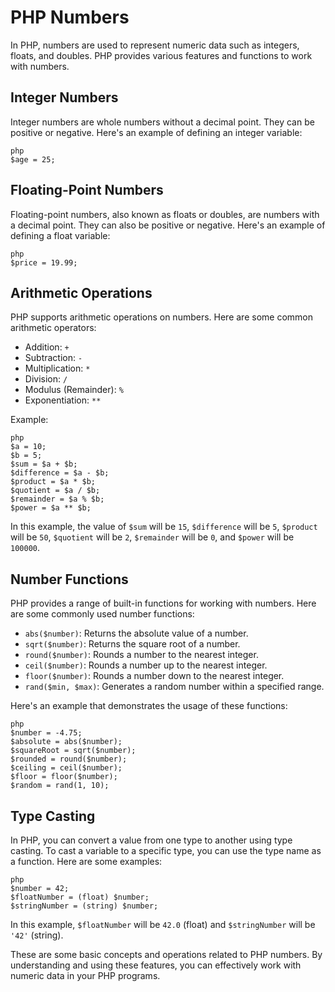 # PHP Numbers

In PHP, numbers are used to represent numeric data such as integers, floats, and doubles. PHP provides various features and functions to work with numbers.

## Integer Numbers

Integer numbers are whole numbers without a decimal point. They can be positive or negative. Here's an example of defining an integer variable:

`````````
php
$age = 25;
`````````

## Floating-Point Numbers

Floating-point numbers, also known as floats or doubles, are numbers with a decimal point. They can also be positive or negative. Here's an example of defining a float variable:

`````````
php
$price = 19.99;
`````````

## Arithmetic Operations

PHP supports arithmetic operations on numbers. Here are some common arithmetic operators:

- Addition: `+`
- Subtraction: `-`
- Multiplication: `*`
- Division: `/`
- Modulus (Remainder): `%`
- Exponentiation: `**`

Example:

`````````
php
$a = 10;
$b = 5;
$sum = $a + $b;
$difference = $a - $b;
$product = $a * $b;
$quotient = $a / $b;
$remainder = $a % $b;
$power = $a ** $b;
`````````

In this example, the value of `$sum` will be `15`, `$difference` will be `5`, `$product` will be `50`, `$quotient` will be `2`, `$remainder` will be `0`, and `$power` will be `100000`.

## Number Functions

PHP provides a range of built-in functions for working with numbers. Here are some commonly used number functions:

- `abs($number)`: Returns the absolute value of a number.
- `sqrt($number)`: Returns the square root of a number.
- `round($number)`: Rounds a number to the nearest integer.
- `ceil($number)`: Rounds a number up to the nearest integer.
- `floor($number)`: Rounds a number down to the nearest integer.
- `rand($min, $max)`: Generates a random number within a specified range.

Here's an example that demonstrates the usage of these functions:

`````````
php
$number = -4.75;
$absolute = abs($number);
$squareRoot = sqrt($number);
$rounded = round($number);
$ceiling = ceil($number);
$floor = floor($number);
$random = rand(1, 10);
`````````

## Type Casting

In PHP, you can convert a value from one type to another using type casting. To cast a variable to a specific type, you can use the type name as a function. Here are some examples:

`````````
php
$number = 42;
$floatNumber = (float) $number;
$stringNumber = (string) $number;
`````````

In this example, `$floatNumber` will be `42.0` (float) and `$stringNumber` will be `'42'` (string).

These are some basic concepts and operations related to PHP numbers. By understanding and using these features, you can effectively work with numeric data in your PHP programs.
